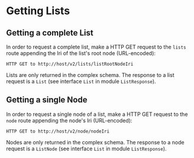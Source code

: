 <!---
 * Copyright © 2021 - 2022 Swiss National Data and Service Center for the Humanities and/or DaSCH Service Platform contributors.
 * SPDX-License-Identifier: Apache-2.0
-->

# Getting Lists

## Getting a complete List

In order to request a complete list, make a HTTP GET request to the `lists` route appending the Iri of the list's root node (URL-encoded):

```
HTTP GET to http://host/v2/lists/listRootNodeIri
```

Lists are only returned in the complex schema. The response to a list request is a `List` (see interface `List` in module `ListResponse`). 


## Getting a single Node

In order to request a single node of a list, make a HTTP GET request to the `node` route appending the node's Iri (URL-encoded):

```
HTTP GET to http://host/v2/node/nodeIri
```

Nodes are only returned in the complex schema.  The response to a node request is a `ListNode` (see interface `List` in module `ListResponse`).

